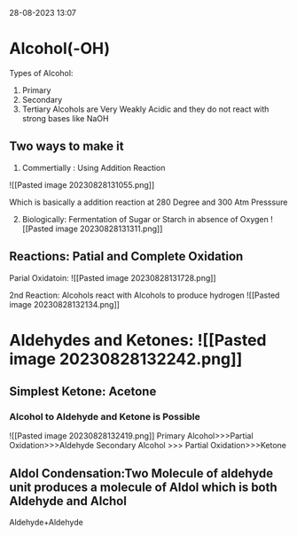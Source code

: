 28-08-2023 13:07

# Alcohol(-OH)
Types of Alcohol:
1. Primary
2. Secondary
3. Tertiary
Alcohols are Very Weakly Acidic and they do not react with strong bases like NaOH

## Two ways to make it


1. Commertially : Using Addition Reaction

![[Pasted image 20230828131055.png]]

Which is basically a addition reaction at 280 Degree and 300 Atm Presssure

2. Biologically: Fermentation of Sugar or Starch in absence of Oxygen
![[Pasted image 20230828131311.png]]

## Reactions: Patial and Complete Oxidation

Parial Oxidatoin: 
![[Pasted image 20230828131728.png]]


2nd Reaction: Alcohols react with Alcohols to produce hydrogen
![[Pasted image 20230828132134.png]]


# Aldehydes and Ketones: ![[Pasted image 20230828132242.png]]

## Simplest Ketone: Acetone

### Alcohol to Aldehyde and Ketone is Possible
![[Pasted image 20230828132419.png]]
Primary Alcohol>>>Partial Oxidation>>>Aldehyde
Secondary Alcohol >>> Partial Oxidation>>>Ketone

## Aldol Condensation:Two Molecule of aldehyde unit produces a molecule of Aldol which is both Aldehyde and Alchol

Aldehyde+Aldehyde